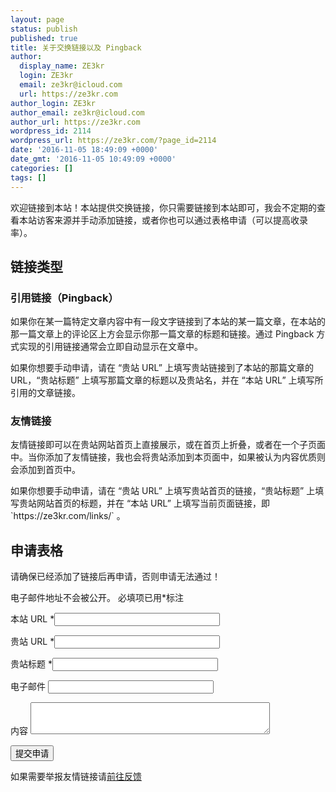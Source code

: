 ```yaml
---
layout: page
status: publish
published: true
title: 关于交换链接以及 Pingback
author:
  display_name: ZE3kr
  login: ZE3kr
  email: ze3kr@icloud.com
  url: https://ze3kr.com
author_login: ZE3kr
author_email: ze3kr@icloud.com
author_url: https://ze3kr.com
wordpress_id: 2114
wordpress_url: https://ze3kr.com/?page_id=2114
date: '2016-11-05 18:49:09 +0000'
date_gmt: '2016-11-05 10:49:09 +0000'
categories: []
tags: []
---
```

<p>欢迎链接到本站！本站提供交换链接，你只需要链接到本站即可，我会不定期的查看本站访客来源并手动添加链接，或者你也可以通过表格申请（可以提高收录率）。</p>
<h2>链接类型</h2>
<h3>引用链接（Pingback）</h3>
<p>如果你在某一篇特定文章内容中有一段文字链接到了本站的某一篇文章，在本站的那一篇文章上的评论区上方会显示你那一篇文章的标题和链接。通过 Pingback 方式实现的引用链接通常会立即自动显示在文章中。</p>
<p>如果你想要手动申请，请在 “贵站 URL” 上填写贵站链接到了本站的那篇文章的 URL，“贵站标题” 上填写那篇文章的标题以及贵站名，并在 “本站 URL” 上填写所引用的文章链接。</p>
<h3>友情链接</h3>
<p>友情链接即可以在贵站网站首页上直接展示，或在首页上折叠，或者在一个子页面中。当你添加了友情链接，我也会将贵站添加到本页面中，如果被认为内容优质则会添加到首页中。</p>
<p>如果你想要手动申请，请在 “贵站 URL” 上填写贵站首页的链接，“贵站标题” 上填写贵站网站首页的标题，并在 “本站 URL” 上填写当前页面链接，即 `https://ze3kr.com/links/` 。</p>
<h2>申请表格</h2>
<p>请确保已经添加了链接后再申请，否则申请无法通过！</p>
<form id="apply_form" action="https://ssl.ze3kr.com/wp-content/plugins/add-pingback-manually/add-pingback.php" method="post">
<p class="comment-notes"><span id="email-notes">电子邮件地址不会被公开。</span> 必填项已用<span class="required">*</span>标注</p>
<p><label for="pingback-id">本站 URL <span class="required">*</span></label><input id="pingback-id" maxlength="200" name="pingback-id" required="required" size="30" type="url" value="" /></p>
<p><label for="pingback-url">贵站 URL <span class="required">*</span></label><input id="pingback-url" maxlength="200" name="pingback-url" required="required" size="30" type="url" value="" /></p>
<p><label for="pingback-url">贵站标题 <span class="required">*</span></label><input id="pingback-title" maxlength="245" name="pingback-title" required="required" size="30" type="text" value="" /></p>
<p class="comment-form-email"><label for="pingback-email">电子邮件</label> <input id="pingback-email" maxlength="100" name="pingback-email" size="30" type="email" value="" /></p>
<p class="comment-form-url"><label for="pingback-content">内容</label> <textarea id="pingback-content" cols="45" maxlength="65525" name="pingback-content" rows="3"></textarea></p>
<p class="form-submit"><input id="submit" class="submit" name="submit" type="submit" value="提交申请" /> <input id="pingback-type" name="pingback-type" type="hidden" value="pingback" /></p>
</form>
<p>如果需要举报友情链接请<a href="https://ze3kr.com/feedback/">前往反馈</a></p>
